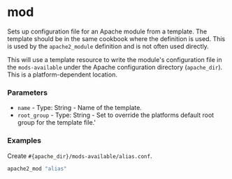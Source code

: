 # mod

Sets up configuration file for an Apache module from a template. The template should be in the same cookbook where the definition is used. This is used by the `apache2_module` definition and is not often used directly.

This will use a template resource to write the module's configuration file in the `mods-available` under the Apache configuration directory (`apache_dir`). This is a platform-dependent location.

### Parameters
-   `name` - Type: String - Name of the template.
-   `root_group` - Type: String - Set to override the platforms default root group for the template file.'

### Examples
Create `#{apache_dir}/mods-available/alias.conf`.

```ruby
apache2_mod "alias"
```
